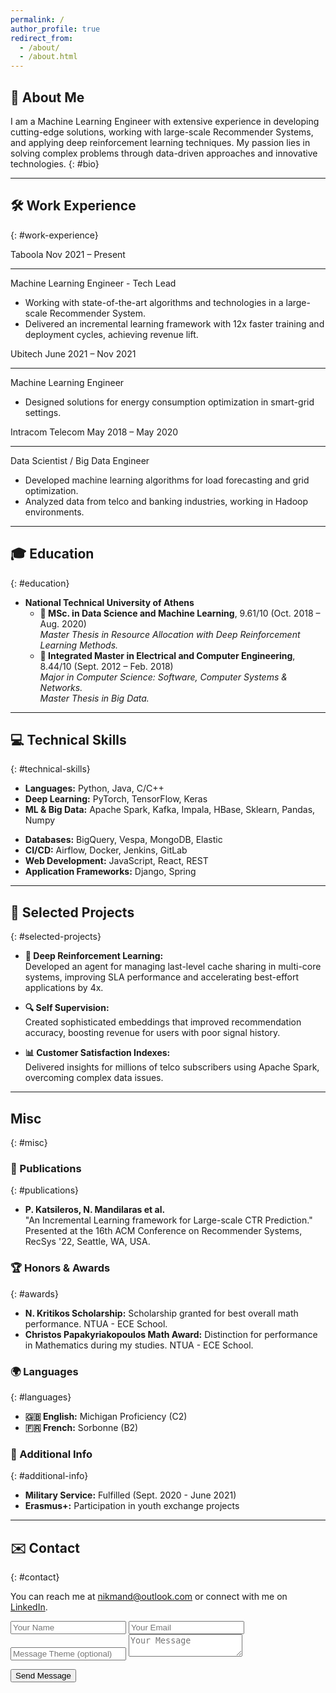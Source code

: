 ```yaml
---
permalink: /
author_profile: true
redirect_from: 
  - /about/
  - /about.html
---
```


## 👋 About Me

I am a Machine Learning Engineer with extensive experience in developing cutting-edge solutions, working with large-scale Recommender Systems, and applying deep reinforcement learning techniques. My passion lies in solving complex problems through data-driven approaches and innovative technologies.
{: #bio}

---

## 🛠️ Work Experience
{: #work-experience}

<div class="timeline-container">
  <!-- Job Position 1 -->
  <div class="timeline-item">
    <div class="timeline-dot"></div>
    <div class="timeline-content">
      <div class="timeline-header">
        <span class="company-name">Taboola</span>
        <span class="timeline-date">Nov 2021 – Present</span>
      </div>
      <hr class="timeline-separator" />
      <p class="job-title">Machine Learning Engineer - Tech Lead</p>
      <ul>
        <li>Working with state-of-the-art algorithms and technologies in a large-scale Recommender System.</li>
        <li>Delivered an incremental learning framework with 12x faster training and deployment cycles, achieving revenue lift.</li>
      </ul>
    </div>
  </div>

  <!-- Job Position 2 -->
  <div class="timeline-item">
    <div class="timeline-dot"></div>
    <div class="timeline-content">
      <div class="timeline-header">
        <span class="company-name">Ubitech</span>
        <span class="timeline-date">June 2021 – Nov 2021</span>
      </div>
      <hr class="timeline-separator" />
      <p class="job-title">Machine Learning Engineer</p>
      <ul>
        <li>Designed solutions for energy consumption optimization in smart-grid settings.</li>
      </ul>
    </div>
  </div>

  <!-- Job Position 3 -->
  <div class="timeline-item">
    <div class="timeline-dot"></div>
    <div class="timeline-content">
      <div class="timeline-header">
        <span class="company-name">Intracom Telecom</span>
        <span class="timeline-date">May 2018 – May 2020</span>
      </div>
      <hr class="timeline-separator" />
      <p class="job-title">Data Scientist / Big Data Engineer</p>
      <ul>
        <li>Developed machine learning algorithms for load forecasting and grid optimization.</li>
        <li>Analyzed data from telco and banking industries, working in Hadoop environments.</li>
      </ul>
    </div>
  </div>
</div>

---

## 🎓 Education
{: #education}

- **National Technical University of Athens** 
  - **📘 MSc. in Data Science and Machine Learning**, 9.61/10 (Oct. 2018 – Aug. 2020)  
    *Master Thesis in Resource Allocation with Deep Reinforcement Learning Methods.*
  - **📗 Integrated Master in Electrical and Computer Engineering**, 8.44/10 (Sept. 2012 – Feb. 2018)  
    *Major in Computer Science: Software, Computer Systems & Networks.*  
    *Master Thesis in Big Data.*

---

## 💻 Technical Skills
{: #technical-skills}

<div class="skills-container">
  <!-- Column 1 -->
  <div class="skills-column">
    <ul>
      <li><strong>Languages:</strong> Python, Java, C/C++</li>
      <li><strong>Deep Learning:</strong> PyTorch, TensorFlow, Keras</li>
      <li><strong>ML & Big Data:</strong> Apache Spark, Kafka, Impala, HBase, Sklearn, Pandas, Numpy</li>
    </ul>
  </div>

  <!-- Column 2 -->
  <div class="skills-column">
    <ul>
      <li><strong>Databases:</strong> BigQuery, Vespa, MongoDB, Elastic</li>
      <li><strong>CI/CD:</strong> Airflow, Docker, Jenkins, GitLab</li>
      <li><strong>Web Development:</strong> JavaScript, React, REST</li>
      <li><strong>Application Frameworks:</strong> Django, Spring</li>
    </ul>
  </div>
</div>

---

## 🚀 Selected Projects
{: #selected-projects}

- **🤖 Deep Reinforcement Learning:**  
  Developed an agent for managing last-level cache sharing in multi-core systems, improving SLA performance and accelerating best-effort applications by 4x.
  
- **🔍 Self Supervision:**  
  Created sophisticated embeddings that improved recommendation accuracy, boosting revenue for users with poor signal history.
  
- **📊 Customer Satisfaction Indexes:**  
  Delivered insights for millions of telco subscribers using Apache Spark, overcoming complex data issues.

---

## Misc
{: #misc}

### 📄 Publications
{: #publications}

- **P. Katsileros, N. Mandilaras et al.**  
  "An Incremental Learning framework for Large-scale CTR Prediction."  
  Presented at the 16th ACM Conference on Recommender Systems, RecSys '22, Seattle, WA, USA.

### 🏆 Honors & Awards
{: #awards}

- **N. Kritikos Scholarship:** Scholarship granted for best overall math performance. NTUA - ECE School.
- **Christos Papakyriakopoulos Math Award:** Distinction for performance in Mathematics during my studies. NTUA - ECE School.

### 🌍 Languages
{: #languages}

- **🇬🇧 English:** Michigan Proficiency (C2)
- **🇫🇷 French:** Sorbonne (B2)

### 📝 Additional Info
{: #additional-info}

- **Military Service:** Fulfilled (Sept. 2020 - June 2021)
- **Erasmus+:** Participation in youth exchange projects

---

## ✉️ Contact
{: #contact}

You can reach me at [nikmand@outlook.com](mailto:nikmand@outlook.com) or connect with me on [LinkedIn](https://www.linkedin.com/in/nikiforos-mandilaras/).

<form action="https://formspree.io/f/mldrqyvq" method="POST" class="contact-form">
  <!-- Name and Email on the same row -->
  <div class="form-row">
    <input type="text" name="name" placeholder="Your Name" required>
    <input type="email" name="email" placeholder="Your Email" required>
  </div>

  <!-- Message Theme -->
  <input type="text" name="subject" placeholder="Message Theme (optional)">

  <!-- Message Text Area -->
  <textarea name="message" placeholder="Your Message" required></textarea>

  <button type="submit">Send Message</button>
</form>
